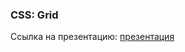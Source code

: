 ### CSS: Grid
Ссылка на презентацию: [презентация](https://github.com/ait-tr/cohort39.1/blob/main/front_end/lesson_07/CSS_Grid.pdf)